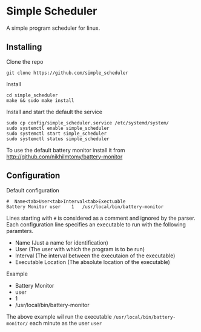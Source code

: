 # Simple Scheduler

A simple program scheduler for linux.

## Installing

Clone the repo
```
git clone https://github.com/simple_scheduler
```
Install
```
cd simple_scheduler
make && sudo make install
```
Install and start the default the service
```
sudo cp config/simple_scheduler.service /etc/systemd/system/
sudo systemctl enable simple_scheduler
sudo systemctl start simple_scheduler
sudo systemctl status simple_scheduler
```
To use the default battery monitor install it from http://github.com/nikhilmtomy/battery-monitor
	
## Configuration

Default configuration
```
#  Name<tab>User<tab>Interval<tab>Exectuable
Battery Monitor	user	1	/usr/local/bin/battery-monitor
```
Lines starting with `#` is considered as a comment and ignored by the parser.  
Each configuration line specifies an executable to run with the following paramters.  

 - Name (Just a name for identification)
 - User (The user with which the program is to be run)
 - Interval (The interval between the executaion of the executable)
 - Executable Location (The absolute location of the executable)

Example
    
 - Battery Monitor
 - user
 - 1
 - /usr/local/bin/battery-monitor

The above example wil run the executable `/usr/local/bin/battery-monitor/` each minute as the user `user`